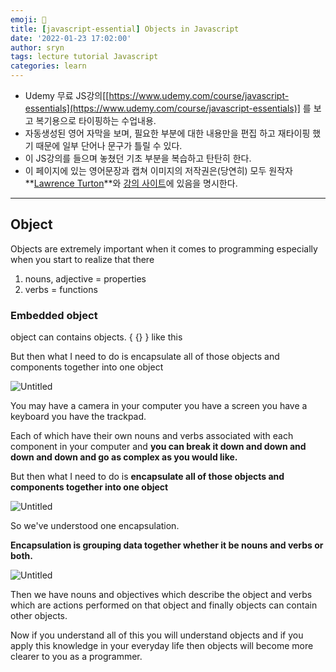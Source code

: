 ```yaml
---
emoji: 📑
title: [javascript-essential] Objects in Javascript
date: '2022-01-23 17:02:00'
author: sryn
tags: lecture tutorial Javascript
categories: learn
---
```


- Udemy 무료 JS강의[[https://www.udemy.com/course/javascript-essentials](https://www.udemy.com/course/javascript-essentials)] 를 보고 복기용으로 타이핑하는 수업내용.
- 자동생성된 영어 자막을 보며, 필요한 부분에 대한 내용만을 편집 하고 재타이핑 했기 때문에 일부 단어나 문구가 틀릴 수 있다.
- 이 JS강의를 들으며 놓쳤던 기초 부분을 복습하고 탄탄히 한다.
- 이 페이지에 있는 영어문장과 캡쳐 이미지의 저작권은(당연히) 모두 원작자 **[Lawrence Turton](https://www.udemy.com/user/lawrenceturton/)**와 [강의 사이트](https://www.udemy.com/course/javascript-essentials)에 있음을 명시한다.

---

## Object

Objects are extremely important when it comes to programming especially when you start to realize that there

1. nouns, adjective = properties
2. verbs = functions

### Embedded object

object can contains objects. { {} } like this

But then what I need to do is encapsulate all of those objects and components together into one object

![Untitled](https://s3-us-west-2.amazonaws.com/secure.notion-static.com/afca2fd4-5ae0-4d18-983c-cf6e22e7f042/Untitled.png)

You may have a camera in your computer you have a screen you have a keyboard you have the trackpad.

Each of which have their own nouns and verbs associated with each component in your computer and **you can break it down and down and down and down and go as complex as you would like.**

But then what I need to do is **encapsulate all of those objects and components together into one object**

![Untitled](https://s3-us-west-2.amazonaws.com/secure.notion-static.com/e5be496c-bc3e-4397-a4ef-15fcae6871d2/Untitled.png)

So we've understood one encapsulation.

**Encapsulation is grouping data together whether it be nouns and verbs or both.**

![Untitled](https://s3-us-west-2.amazonaws.com/secure.notion-static.com/553747f2-7427-4665-acf4-e59395e43ac3/Untitled.png)

Then we have nouns and objectives which describe the object and verbs which are actions performed on that object and finally objects can contain other objects.

Now if you understand all of this you will understand objects and if you apply this knowledge in your everyday life then objects will become more clearer to you as a programmer.

```toc

```
